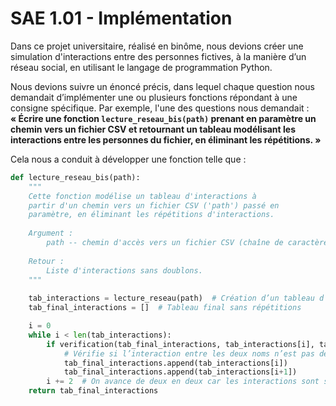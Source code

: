 # SAE 1.01 - Implémentation

Dans ce projet universitaire, réalisé en binôme, nous devions créer une simulation d'interactions entre des personnes fictives, à la manière d’un réseau social, en utilisant le langage de programmation Python.  

Nous devions suivre un énoncé précis, dans lequel chaque question nous demandait d’implémenter une ou plusieurs fonctions répondant à une consigne spécifique. Par exemple, l'une des questions nous demandait :  
**« Écrire une fonction `lecture_reseau_bis(path)` prenant en paramètre un chemin vers un fichier CSV et retournant un tableau modélisant les interactions entre les personnes du fichier, en éliminant les répétitions. »**

Cela nous a conduit à développer une fonction telle que :

```python
def lecture_reseau_bis(path):
    """
    Cette fonction modélise un tableau d'interactions à
    partir d'un chemin vers un fichier CSV ('path') passé en
    paramètre, en éliminant les répétitions d'interactions.
    
    Argument :
        path -- chemin d'accès vers un fichier CSV (chaîne de caractères)
        
    Retour :
        Liste d'interactions sans doublons.
    """
    
    tab_interactions = lecture_reseau(path)  # Création d’un tableau d’interactions, possiblement avec des doublons
    tab_final_interactions = []  # Tableau final sans répétitions

    i = 0
    while i < len(tab_interactions):
        if verification(tab_final_interactions, tab_interactions[i], tab_interactions[i+1]):
            # Vérifie si l’interaction entre les deux noms n’est pas déjà dans le tableau final
            tab_final_interactions.append(tab_interactions[i])
            tab_final_interactions.append(tab_interactions[i+1])
        i += 2  # On avance de deux en deux car les interactions sont sous forme de paires
    return tab_final_interactions
